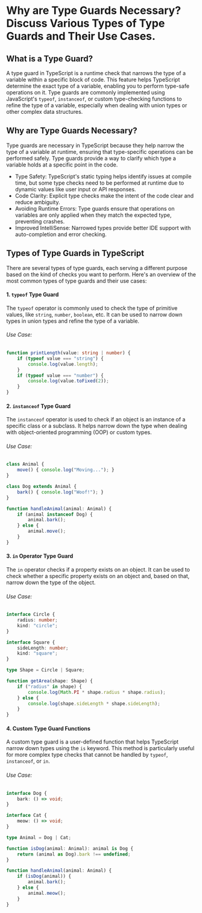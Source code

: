 # Why are Type Guards Necessary? Discuss Various Types of Type Guards and Their Use Cases.

## What is a Type Guard?
A type guard in TypeScript is a runtime check that narrows the type of a variable within a specific block of code. This feature helps TypeScript determine the exact type of a variable, enabling you to perform type-safe operations on it. Type guards are commonly implemented using JavaScript's `typeof`, `instanceof`, or custom type-checking functions to refine the type of a variable, especially when dealing with union types or other complex data structures.

## Why are Type Guards Necessary?
Type guards are necessary in TypeScript because they help narrow the type of a variable at runtime, ensuring that type-specific operations can be performed safely. Type guards provide a way to clarify which type a variable holds at a specific point in the code.

- Type Safety: TypeScript's static typing helps identify issues at compile time, but some type checks need to be performed at runtime due to dynamic values like user input or API responses.
- Code Clarity: Explicit type checks make the intent of the code clear and reduce ambiguity.
- Avoiding Runtime Errors: Type guards ensure that operations on variables are only applied when they match the expected type, preventing crashes.
- Improved IntelliSense: Narrowed types provide better IDE support with auto-completion and error checking.

## Types of Type Guards in TypeScript
There are several types of type guards, each serving a different purpose based on the kind of checks you want to perform. Here's an overview of the most common types of type guards and their use cases:

#### 1. `typeof` Type Guard
The `typeof` operator is commonly used to check the type of primitive values, like `string`, `number`, `boolean`, etc. It can be used to narrow down types in union types and refine the type of a variable.

###### Use Case:
```typescript
function printLength(value: string | number) {
    if (typeof value === "string") {
        console.log(value.length);  
    }
    if (typeof value === "number") {
        console.log(value.toFixed(2));  
    }
}
```
#### 2. `instanceof` Type Guard
The `instanceof` operator is used to check if an object is an instance of a specific class or a subclass. It helps narrow down the type when dealing with object-oriented programming (OOP) or custom types.

###### Use Case:
```typescript
class Animal {
    move() { console.log("Moving..."); }
}

class Dog extends Animal {
    bark() { console.log("Woof!"); }
}

function handleAnimal(animal: Animal) {
    if (animal instanceof Dog) {
        animal.bark();  
    } else {
        animal.move();  
    }
}
```
#### 3. `in` Operator Type Guard
The `in` operator checks if a property exists on an object. It can be used to check whether a specific property exists on an object and, based on that, narrow down the type of the object.

###### Use Case:
```typescript
interface Circle {
    radius: number;
    kind: "circle";
}

interface Square {
    sideLength: number;
    kind: "square";
}

type Shape = Circle | Square;

function getArea(shape: Shape) {
    if ("radius" in shape) {
        console.log(Math.PI * shape.radius * shape.radius);
    } else {
        console.log(shape.sideLength * shape.sideLength);
    }
}
```
#### 4. Custom Type Guard Functions
A custom type guard is a user-defined function that helps TypeScript narrow down types using the `is` keyword. This method is particularly useful for more complex type checks that cannot be handled by `typeof`, `instanceof`, or `in`.

###### Use Case:
```typescript
interface Dog {
    bark: () => void;
}

interface Cat {
    meow: () => void;
}

type Animal = Dog | Cat;

function isDog(animal: Animal): animal is Dog {
    return (animal as Dog).bark !== undefined;
}

function handleAnimal(animal: Animal) {
    if (isDog(animal)) {
        animal.bark();  
    } else {
        animal.meow();  
    }
}
```